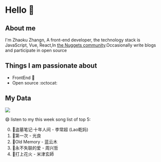 # Hello 👋

## About me

I'm Zhaoku Zhangn, A front-end developer, the technology stack is JavaScript, Vue, React,In [the Nuggets community](https://juejin.cn/user/2999123452110574).Occasionally write blogs and participate in open source 

## Things I am passionate about

- FrontEnd :robot:
- Open source :octocat:

## My Data
<img src="https://github-readme-stats.vercel.app/api/top-langs/?username=Husky-Yellow" />

😄 listen to my this week song list of top 5:

0. 🌈盗墓笔记·十年人间 - 李常超 (Lao乾妈)
1. 🌈第一次 - 光良
2. 🌈Old Memory - 蓝云木
3. 🌈永不失联的爱 - 周兴哲
4. 🌈打上花火 - 米津玄師

